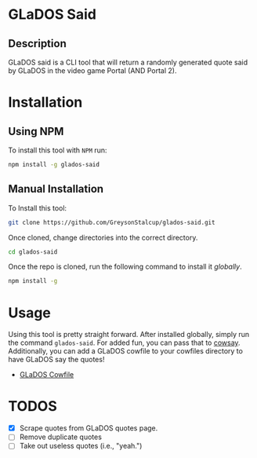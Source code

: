 # GLaDOS Said

## Description 
GLaDOS said is a CLI tool that will return a randomly generated quote said by GLaDOS in the video game Portal (AND Portal 2).  

# Installation

## Using NPM

To install this tool with `NPM` run:

```sh
npm install -g glados-said
```

## Manual Installation


To Install this tool: 

```sh
git clone https://github.com/GreysonStalcup/glados-said.git
```
Once cloned, change directories into the correct directory. 

```sh
cd glados-said
```
  
Once the repo is cloned, run the following command to install it *globally*. 

```sh
npm install -g
```

# Usage

Using this tool is pretty straight forward. After installed globally, simply run the command `glados-said`. For added fun, you can pass that to [cowsay](https://en.wikipedia.org/wiki/Cowsay).  Additionally, you can add a GLaDOS cowfile to your cowfiles directory to have GLaDOS say the quotes!  

* [GLaDOS Cowfile](https://github.com/paulkaefer/cowsay-files/blob/main/examples.md#glados-colorcow)

# TODOS
* [x] Scrape quotes from GLaDOS quotes page.
* [ ] Remove duplicate quotes
* [ ] Take out useless quotes (i.e., "yeah.")
